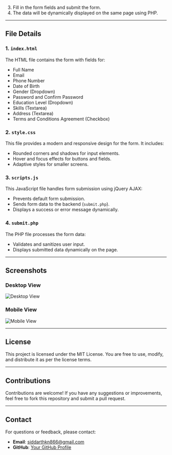 3. Fill in the form fields and submit the form.
4. The data will be dynamically displayed on the same page using PHP.

---

## File Details

### 1. `index.html`
The HTML file contains the form with fields for:
- Full Name
- Email
- Phone Number
- Date of Birth
- Gender (Dropdown)
- Password and Confirm Password
- Education Level (Dropdown)
- Skills (Textarea)
- Address (Textarea)
- Terms and Conditions Agreement (Checkbox)

### 2. `style.css`
This file provides a modern and responsive design for the form. It includes:
- Rounded corners and shadows for input elements.
- Hover and focus effects for buttons and fields.
- Adaptive styles for smaller screens.

### 3. `scripts.js`
This JavaScript file handles form submission using jQuery AJAX:
- Prevents default form submission.
- Sends form data to the backend (`submit.php`).
- Displays a success or error message dynamically.

### 4. `submit.php`
The PHP file processes the form data:
- Validates and sanitizes user input.
- Displays submitted data dynamically on the page.

---

## Screenshots
### Desktop View
![Desktop View](https://via.placeholder.com/800x400.png?text=Desktop+View)

### Mobile View
![Mobile View](https://via.placeholder.com/400x800.png?text=Mobile+View)

---

## License
This project is licensed under the MIT License. You are free to use, modify, and distribute it as per the license terms.

---

## Contributions
Contributions are welcome! If you have any suggestions or improvements, feel free to fork this repository and submit a pull request.

---

## Contact
For questions or feedback, please contact:
- **Email**: siddarthkn866@gmail.com
- **GitHub**: [Your GitHub Profile](https://github.com/Siddarth-04)
